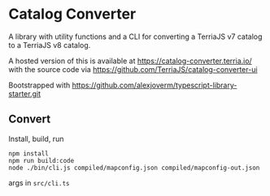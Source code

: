 # Catalog Converter

A library with utility functions and a CLI for converting a TerriaJS v7 catalog to a TerriaJS v8 catalog.

A hosted version of this is available at https://catalog-converter.terria.io/ with the source code via https://github.com/TerriaJS/catalog-converter-ui

Bootstrapped with https://github.com/alexjoverm/typescript-library-starter.git

## Convert

Install, build, run

```
npm install
npm run build:code
node ./bin/cli.js compiled/mapconfig.json compiled/mapconfig-out.json
```

args in `src/cli.ts`
